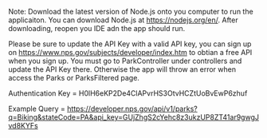 ﻿
Note: Download the latest version of Node.js onto you computer to run the applicaiton. You can download Node.js at https://nodejs.org/en/. After downloading, reopen you IDE adn the app should run.


Please be sure to update the API Key with a valid API key, you can sign up on https://www.nps.gov/subjects/developer/index.htm to obtian a free API when you sign up.
You must go to ParkController under controllers and update the API Key there. Otherwise the app will throw an error when access the Parks or ParksFiltered page.

Authentication Key = H0lH6eKP2De4ClAPvrHS3OtvHCZtUoBvEwP6zhuf

Example Query = https://developer.nps.gov/api/v1/parks?q=Biking&stateCode=PA&api_key=GUjZhgS2cYehc8z3ukzUP8ZT41ar9gwgJvd8KYFs